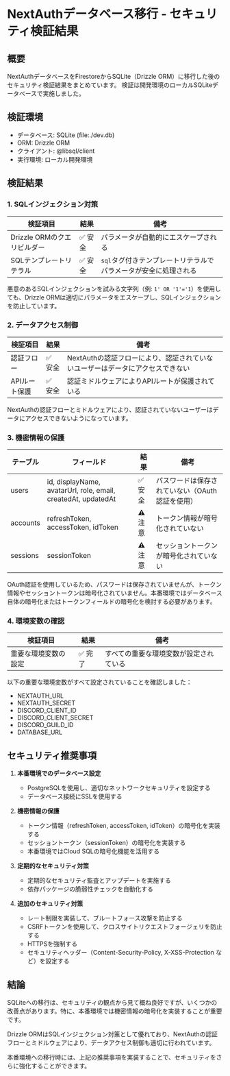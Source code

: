 # NextAuthデータベース移行 - セキュリティ検証結果

## 概要

NextAuthデータベースをFirestoreからSQLite（Drizzle ORM）に移行した後のセキュリティ検証結果をまとめています。
検証は開発環境のローカルSQLiteデータベースで実施しました。

## 検証環境

- データベース: SQLite (file:./dev.db)
- ORM: Drizzle ORM
- クライアント: @libsql/client
- 実行環境: ローカル開発環境

## 検証結果

### 1. SQLインジェクション対策

| 検証項目 | 結果 | 備考 |
|---------|------|------|
| Drizzle ORMのクエリビルダー | ✅ 安全 | パラメータが自動的にエスケープされる |
| SQLテンプレートリテラル | ✅ 安全 | `sql`タグ付きテンプレートリテラルでパラメータが安全に処理される |

悪意のあるSQLインジェクションを試みる文字列（例: `1' OR '1'='1`）を使用しても、Drizzle ORMは適切にパラメータをエスケープし、SQLインジェクションを防止しています。

### 2. データアクセス制御

| 検証項目 | 結果 | 備考 |
|---------|------|------|
| 認証フロー | ✅ 安全 | NextAuthの認証フローにより、認証されていないユーザーはデータにアクセスできない |
| APIルート保護 | ✅ 安全 | 認証ミドルウェアによりAPIルートが保護されている |

NextAuthの認証フローとミドルウェアにより、認証されていないユーザーはデータにアクセスできないようになっています。

### 3. 機密情報の保護

| テーブル | フィールド | 結果 | 備考 |
|---------|-----------|------|------|
| users | id, displayName, avatarUrl, role, email, createdAt, updatedAt | ✅ 安全 | パスワードは保存されていない（OAuth認証を使用） |
| accounts | refreshToken, accessToken, idToken | ⚠️ 注意 | トークン情報が暗号化されていない |
| sessions | sessionToken | ⚠️ 注意 | セッショントークンが暗号化されていない |

OAuth認証を使用しているため、パスワードは保存されていませんが、トークン情報やセッショントークンは暗号化されていません。本番環境ではデータベース自体の暗号化またはトークンフィールドの暗号化を検討する必要があります。

### 4. 環境変数の確認

| 検証項目 | 結果 | 備考 |
|---------|------|------|
| 重要な環境変数の設定 | ✅ 完了 | すべての重要な環境変数が設定されている |

以下の重要な環境変数がすべて設定されていることを確認しました：

- NEXTAUTH_URL
- NEXTAUTH_SECRET
- DISCORD_CLIENT_ID
- DISCORD_CLIENT_SECRET
- DISCORD_GUILD_ID
- DATABASE_URL

## セキュリティ推奨事項

1. **本番環境でのデータベース設定**
   - PostgreSQLを使用し、適切なネットワークセキュリティを設定する
   - データベース接続にSSLを使用する

2. **機密情報の保護**
   - トークン情報（refreshToken, accessToken, idToken）の暗号化を実装する
   - セッショントークン（sessionToken）の暗号化を実装する
   - 本番環境ではCloud SQLの暗号化機能を活用する

3. **定期的なセキュリティ対策**
   - 定期的なセキュリティ監査とアップデートを実施する
   - 依存パッケージの脆弱性チェックを自動化する

4. **追加のセキュリティ対策**
   - レート制限を実装して、ブルートフォース攻撃を防止する
   - CSRFトークンを使用して、クロスサイトリクエストフォージェリを防止する
   - HTTPSを強制する
   - セキュリティヘッダー（Content-Security-Policy, X-XSS-Protection など）を設定する

## 結論

SQLiteへの移行は、セキュリティの観点から見て概ね良好ですが、いくつかの改善点があります。特に、本番環境では機密情報の暗号化を実装することが重要です。

Drizzle ORMはSQLインジェクション対策として優れており、NextAuthの認証フローとミドルウェアにより、データアクセス制御も適切に行われています。

本番環境への移行時には、上記の推奨事項を実装することで、セキュリティをさらに強化することができます。
